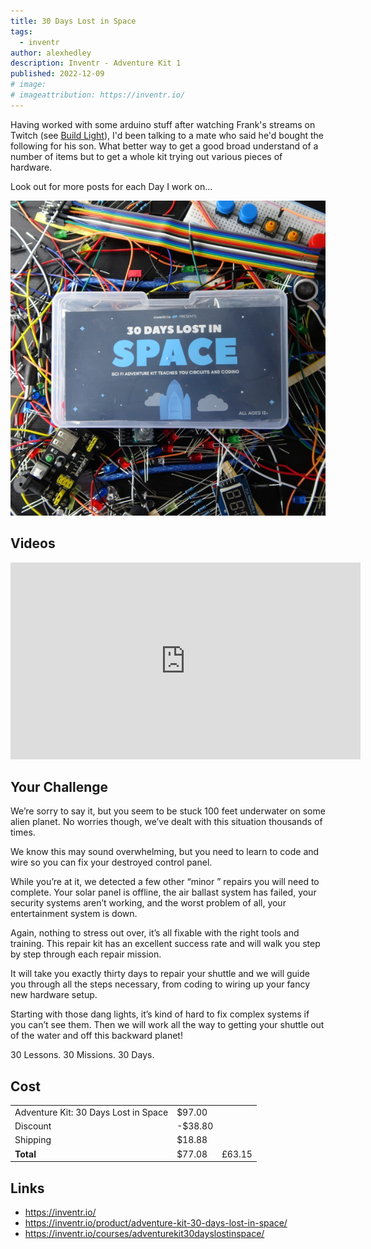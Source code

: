 ```yaml
---
title: 30 Days Lost in Space
tags:
  - inventr
author: alexhedley
description: Inventr - Adventure Kit 1
published: 2022-12-09
# image:
# imageattribution: https://inventr.io/
---
```


<!-- # 30 Days Lost in Space - Inventr -->

Having worked with some arduino stuff after watching Frank's streams on Twitch (see [Build Light](/buildlight)), I'd been talking to a mate who said he'd bought the following for his son. What better way to get a good broad understand of a number of items but to get a whole kit trying out various pieces of hardware.

Look out for more posts for each Day I work on...

!["30 Days Lost in Space"](images/inventr/30dayslostinspace.png "30 Days Lost in Space")

## Videos

<iframe width="560" height="315" src="https://www.youtube.com/embed/_sV5GV1UAig?si=-H1kkZ92SMSqkCS_" title="YouTube video player" frameborder="0" allow="accelerometer; autoplay; clipboard-write; encrypted-media; gyroscope; picture-in-picture; web-share" allowfullscreen></iframe>

## Your Challenge

We’re sorry to say it, but you seem to be stuck 100 feet underwater on some alien planet. No worries though, we’ve dealt with this situation thousands of times.

We know this may sound overwhelming, but you need to learn to code and wire so you can fix your destroyed control panel.

While you’re at it, we detected a few other “minor ” repairs you will need to complete. Your solar panel is offline, the air ballast system has failed, your security systems aren’t working, and the worst problem of all, your entertainment system is down.

Again, nothing to stress out over, it’s all fixable with the right tools and training. This repair kit has an excellent success rate and will walk you step by step through each repair mission.

It will take you exactly thirty days to repair your shuttle and we will guide you through all the steps necessary, from coding to wiring up your fancy new hardware setup.

Starting with those dang lights, it’s kind of hard to fix complex systems if you can’t see them. Then we will work all the way to getting your shuttle out of the water and off this backward planet!

30 Lessons. 30 Missions. 30 Days.

## Cost

|                                      |         |        |
| ------------------------------------ | ------- | ------ |
| Adventure Kit: 30 Days Lost in Space | $97.00  |        |
| Discount                             | -$38.80 |        |
| Shipping                             | $18.88  |        |
| **Total**                            | $77.08  | £63.15 |

## Links

- https://inventr.io/
- https://inventr.io/product/adventure-kit-30-days-lost-in-space/
- https://inventr.io/courses/adventurekit30dayslostinspace/
